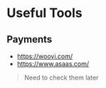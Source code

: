 # Useful Tools

## Payments
- https://woovi.com/
- https://www.asaas.com/

> Need to check them later
